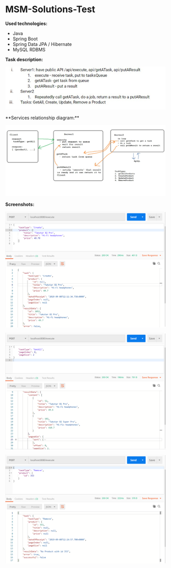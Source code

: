 # MSM-Solutions-Test

**Used technologies:**
* Java
* Spring Boot
* Spring Data JPA / Hibernate
* MySQL RDBMS

**Task description:**
<p align="center"><img src="img/task-desk-1.jpg"></p>
**Services relationship diagram:**
<p align="center"><img src="img/task-desk-2.jpg"></p>

**Screenshots:**
<p align="center"><img src="img/img1.png"></p>
<p align="center"><img src="img/img2.png"></p>
<p align="center"><img src="img/img3.png"></p>

